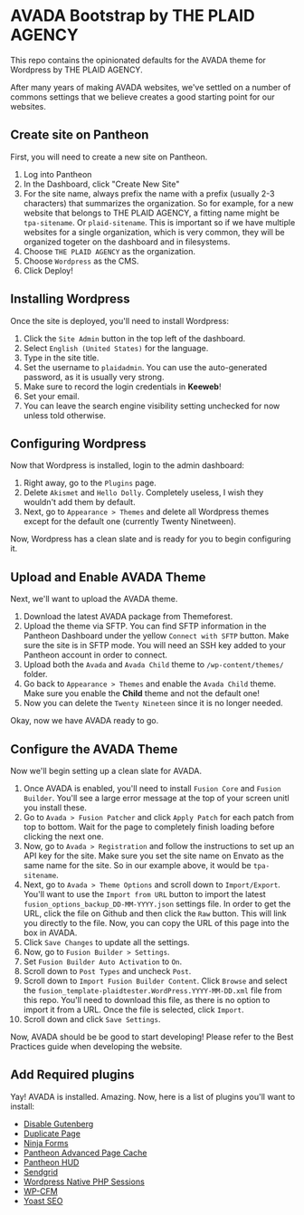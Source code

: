 # AVADA Bootstrap by THE PLAID AGENCY
This repo contains the opinionated defaults for the AVADA theme for Wordpress by THE PLAID AGENCY.

After many years of making AVADA websites, we've settled on a number of commons settings that we believe creates a good starting point for our websites.

## Create site on Pantheon

First, you will need to create a new site on Pantheon.

1. Log into Pantheon
2. In the Dashboard, click "Create New Site"
3. For the site name, always prefix the name with a prefix (usually 2-3 characters) that summarizes the organization. So for example, for a new website that belongs to THE PLAID AGENCY, a fitting name might be `tpa-sitename`. Or `plaid-sitename`. This is important so if we have multiple websites for a single organization, which is very common, they will be organized togeter on the dashboard and in filesystems.
4. Choose `THE PLAID AGENCY` as the organization.
5. Choose `Wordpress` as the CMS.
6. Click Deploy!

## Installing Wordpress

Once the site is deployed, you'll need to install Wordpress:

1. Click the `Site Admin` button in the top left of the dashboard.
2. Select `English (United States)` for the language.
3. Type in the site title.
4. Set the username to `plaidadmin`. You can use the auto-generated password, as it is usually very strong.
5. Make sure to record the login credentials in **Keeweb**!
6. Set your email.
7. You can leave the search engine visibility setting unchecked for now unless told otherwise.

## Configuring Wordpress

Now that Wordpress is installed, login to the admin dashboard:

1. Right away, go to the `Plugins` page.
2. Delete `Akismet` and `Hello Dolly`. Completely useless, I wish they wouldn't add them by default.
3. Next, go to `Appearance > Themes` and delete all Wordpress themes except for the default one (currently Twenty Ninetween).

Now, Wordpress has a clean slate and is ready for you to begin configuring it.

## Upload and Enable AVADA Theme

Next, we'll want to upload the AVADA theme.

1. Download the latest AVADA package from Themeforest.
2. Upload the theme via SFTP. You can find SFTP information in the Pantheon Dashboard under the yellow `Connect with SFTP` button. Make sure the site is in SFTP mode. You will need an SSH key added to your Pantheon account in order to connect.
3. Upload both the `Avada` and `Avada Child` theme to `/wp-content/themes/` folder.
4. Go back to `Appearance > Themes` and enable the `Avada Child` theme. Make sure you enable the **Child** theme and not the default one!
5. Now you can delete the `Twenty Nineteen` since it is no longer needed.

Okay, now we have AVADA ready to go.

## Configure the AVADA Theme

Now we'll begin setting up a clean slate for AVADA.

1. Once AVADA is enabled, you'll need to install `Fusion Core` and `Fusion Builder`. You'll see a large error message at the top of your screen unitl you install these.
2. Go to `Avada > Fusion Patcher` and click `Apply Patch` for each patch from top to bottom. Wait for the page to completely finish loading before clicking the next one.
3. Now, go to `Avada > Registration` and follow the instructions to set up an API key for the site. Make sure you set the site name on Envato as the same name for the site. So in our example above, it would be `tpa-sitename`.
4. Next, go to `Avada > Theme Options` and scroll down to `Import/Export`. You'll want to use the `Import from URL` button to import the latest `fusion_options_backup_DD-MM-YYYY.json` settings file. In order to get the URL, click the file on Github and then click the `Raw` button. This will link you directly to the file. Now, you can copy the URL of this page into the box in AVADA.
5. Click `Save Changes` to update all the settings.
6. Now, go to `Fusion Builder > Settings`.
7. Set `Fusion Builder Auto Activation` to `On`.
5. Scroll down to `Post Types` and uncheck `Post`.
9. Scroll down to `Import Fusion Builder Content`. Click `Browse` and select the `fusion_template-plaidtester.WordPress.YYYY-MM-DD.xml` file from this repo. You'll need to download this file, as there is no option to import it from a URL. Once the file is selected, click `Import`.
10. Scroll down and click `Save Settings`.

Now, AVADA should be be good to start developing! Please refer to the Best Practices guide when developing the website.

## Add Required plugins

Yay! AVADA is installed. Amazing. Now, here is a list of plugins you'll want to install:

- [Disable Gutenberg](https://wordpress.org/plugins/disable-gutenberg/)
- [Duplicate Page](https://wordpress.org/plugins/duplicate-page/)
- [Ninja Forms](https://wordpress.org/plugins/ninja-forms/)
- [Pantheon Advanced Page Cache](https://wordpress.org/plugins/pantheon-advanced-page-cache/)
- [Pantheon HUD](https://wordpress.org/plugins/pantheon-hud/)
- [Sendgrid](https://wordpress.org/plugins/sendgrid-email-delivery-simplified/)
- [Wordpress Native PHP Sessions](https://wordpress.org/plugins/wp-native-php-sessions/)
- [WP-CFM](https://wordpress.org/plugins/wp-cfm/)
- [Yoast SEO](https://wordpress.org/plugins/wordpress-seo/)
